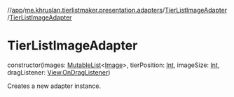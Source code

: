 //[app](../../../index.md)/[me.khruslan.tierlistmaker.presentation.adapters](../index.md)/[TierListImageAdapter](index.md)/[TierListImageAdapter](-tier-list-image-adapter.md)

# TierListImageAdapter

constructor(images: [MutableList](https://kotlinlang.org/api/latest/jvm/stdlib/kotlin.collections/-mutable-list/index.html)&lt;[Image](../../me.khruslan.tierlistmaker.data.models.tierlist.image/-image/index.md)&gt;, tierPosition: [Int](https://kotlinlang.org/api/latest/jvm/stdlib/kotlin/-int/index.html), imageSize: [Int](https://kotlinlang.org/api/latest/jvm/stdlib/kotlin/-int/index.html), dragListener: [View.OnDragListener](https://developer.android.com/reference/kotlin/android/view/View.OnDragListener.html))

Creates a new adapter instance.
